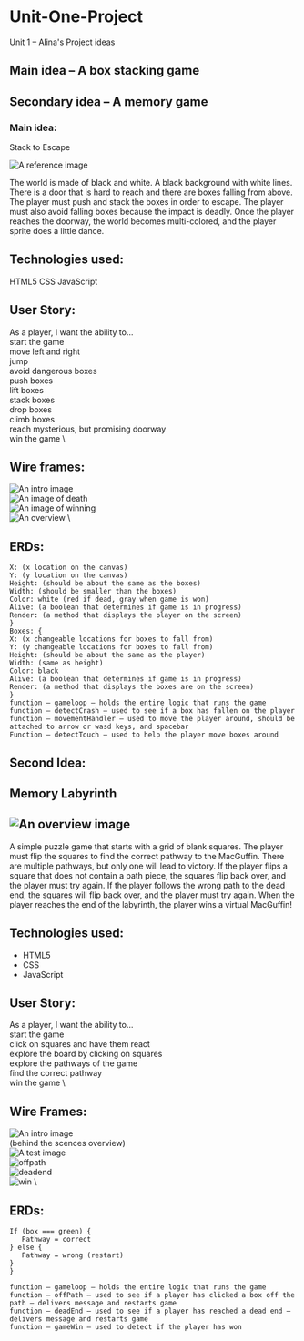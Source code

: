 # Unit-One-Project
Unit 1 – Alina's Project ideas
## Main idea – A box stacking game
## Secondary idea – A memory game


### Main idea:
Stack to Escape

![A reference image](/stack-game-reference%20image.png)


The world is made of black and white. A black background with white lines. There is a door that is hard to reach and there are boxes falling from above. The player must push and stack the boxes in order to escape. The player must also avoid falling boxes because the impact is deadly. Once the player reaches the doorway, the world becomes multi-colored, and the player sprite does a little dance.

## Technologies used:
HTML5
CSS
JavaScript

## User Story:
 As a player, I want the ability to... \
    start the game \
    move left and right \
    jump \
    avoid dangerous boxes \
    push boxes \
    lift boxes \
    stack boxes \
    drop boxes \
    climb boxes \
    reach mysterious, but promising doorway \
    win the game \

## Wire frames:
![An intro image](./stack-game-wireframe-intro.png) \
![An image of death](./stack-game-wireframe-loss.png) \
![An image of winning](./stack-game-wireframe-win.png) \
![An overview](./stack-game-wireframe.png) \

## ERDs:
```Player: {
X: (x location on the canvas)
Y: (y location on the canvas)
Height: (should be about the same as the boxes)
Width: (should be smaller than the boxes)
Color: white (red if dead, gray when game is won)
Alive: (a boolean that determines if game is in progress)
Render: (a method that displays the player on the screen)
}
Boxes: {
X: (x changeable locations for boxes to fall from) 
Y: (y changeable locations for boxes to fall from)
Height: (should be about the same as the player)
Width: (same as height)
Color: black
Alive: (a boolean that determines if game is in progress)
Render: (a method that displays the boxes are on the screen)
}
function – gameloop – holds the entire logic that runs the game
function – detectCrash – used to see if a box has fallen on the player
function – movementHandler – used to move the player around, should be attached to arrow or wasd keys, and spacebar
Function – detectTouch – used to help the player move boxes around
```

 
## Second Idea:

## Memory Labyrinth
## ![An overview image](./memory-labyrinth.png)

A simple puzzle game that starts with a grid of blank squares. The player must flip the squares to find the correct pathway to the MacGuffin. There are multiple pathways, but only one will lead to victory. If the player flips a square that does not contain a path piece, the squares flip back over, and the player must try again. If the player follows the wrong path to the dead end, the squares will flip back over, and the player must try again. When the player reaches the end of the labyrinth, the player wins a virtual MacGuffin!

## Technologies used:
*   HTML5
*   CSS
*   JavaScript

## User Story:
As a player, I want the ability to... \
    start the game \
    click on squares and have them react \
    explore the board by clicking on squares \
    explore the pathways of the game \
    find the correct pathway \
    win the game \

## Wire Frames:
![An intro image](./memory-labyrinth-intro.png) \
(behind the scences overview) \
![A test image](./memory-labyrinth-overview.png) \
![offpath](./memory-labyrinth-offPath.png) \
![deadend](./memory-labyrinth-deadend.png) \
![win](./memory-labyrinth-win.png) \


## ERDs:
```Pathway {
If (box === green) {
   Pathway = correct
} else {
   Pathway = wrong (restart)
}
}

function – gameloop – holds the entire logic that runs the game
function – offPath – used to see if a player has clicked a box off the path – delivers message and restarts game
function – deadEnd – used to see if a player has reached a dead end – delivers message and restarts game
function – gameWin – used to detect if the player has won
```

